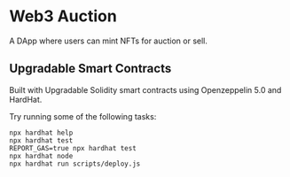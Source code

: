 # Web3 Auction 

A DApp where users can mint NFTs for auction or sell.

## Upgradable Smart Contracts
Built with Upgradable Solidity smart contracts using Openzeppelin 5.0 and HardHat.


Try running some of the following tasks:

```shell
npx hardhat help
npx hardhat test
REPORT_GAS=true npx hardhat test
npx hardhat node
npx hardhat run scripts/deploy.js
```
